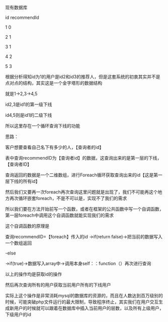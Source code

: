 现有数据库

id                   recommendId

1                             0

2                             1

3                             1

4                             2

5                             3



根据分析得知id为1的用户是id2和id3的推荐人，但是这套系统的初衷其实并不是点对点的结构，其实这是一个金字塔形的数据结构

就是1-&gt;2,3-&gt;4,5 

id2,3是id1的第一级下线

id4,5则是id1的二级下线

所以这里存在一个循环查询下线的功能

思路：

客户想要查看自己名下有多少的人，【查询者的id】

表中查询recommendID为【查询者id】的数据，这查询出来的是第一层的下线，【查询者ID】

查询返回的数据是一个二维数组，进行Foreach循环获取查询出来的id【这是第一层下线的所有id】

然后我们又要再一次foreach再次查询这里问题就是出现了，我们不可能再这个地方再次循环嵌套foreach，不是不可以是，实现不了我们的需求

所以我们要在方法开始前写一个函数，或者在框架的公共函数中写一个自调函数，第一层foreach中调用这个自调函数就能实现我们的需求

这个自调函数的原理是

查询recommendID=【foreach】传入的id -&gt;if\(return false\)-&gt;把当前的数据写入一个数组返回

-else

-&gt;if\(true\)-&gt;数据写入array中-&gt;调用本身self：：function（）再次进行查询

以上的操作均是获取id的操作

然后再次查询所有的用户获取当前用户所有的下线用户



实际上这个操作是非常消耗mysql的数据库的资源的，而且在人数达到百万级别的时候，可能突破php文件运行的最大限制，导致程序终止，其实我们在用户交互生成新用户的时候就可以跟着在数据库中插入当前用户的层数，以及所有上级用户，下级用户的id


